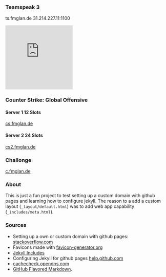 
### Teamspeak 3

ts.fmglan.de
31.214.227.11:1100


<iframe allowtransparency="true" src="https://server.nitrado.net/teamspeak/view/5047172?fgcolor=FFFFFF" style="height:200px;width:210px;" scrolling="auto" frameborder="0">Your Browser will not show Iframes </iframe>



### Counter Strike: Global Offensive
#### Server 1 12 Slots
[cs.fmglan.de](steam://connect/cs.fmglan.de)

#### Server 2 24 Slots
[cs2.fmglan.de](steam://connect/cs2.fmglan.de)

### Challonge
[c.fmglan.de](https://c.fmglan.de)

### About
This is just a fun project to test setting up a custom domain with github pages and learning how to configure jekyll. The reason to a add a custom layout (`_layout/default.html`) was to add web app capability (`_includes/meta.html`).

### Sources
- Setting up a own or custom domain with github pages: [stackoverflow.com](https://stackoverflow.com/questions/9082499/custom-domain-for-github-project-pages)
- Favicons made with [favicon-generator.org](https://www.favicon-generator.org/)
- [Jekyll Includes](https://jekyllrb.com/docs/includes/)
- Configuring Jekyll for github pages [help.github.com](https://help.github.com/en/github/working-with-github-pages/about-github-pages-and-jekyll#configuring-jekyll-in-your-github-pages-site)
- [cachecheck.opendns.com](https://cachecheck.opendns.com/)
- [GitHub Flavored Markdown](https://guides.github.com/features/mastering-markdown/).
